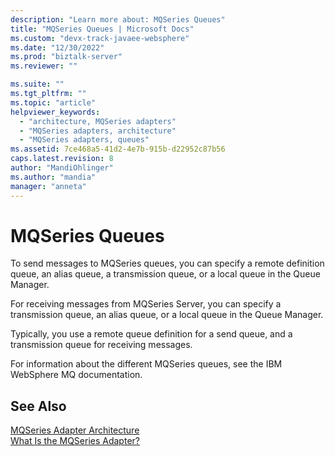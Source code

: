 ```yaml
---
description: "Learn more about: MQSeries Queues"
title: "MQSeries Queues | Microsoft Docs"
ms.custom: "devx-track-javaee-websphere"
ms.date: "12/30/2022"
ms.prod: "biztalk-server"
ms.reviewer: ""

ms.suite: ""
ms.tgt_pltfrm: ""
ms.topic: "article"
helpviewer_keywords: 
  - "architecture, MQSeries adapters"
  - "MQSeries adapters, architecture"
  - "MQSeries adapters, queues"
ms.assetid: 7ce468a5-41d2-4e7b-915b-d22952c87b56
caps.latest.revision: 8
author: "MandiOhlinger"
ms.author: "mandia"
manager: "anneta"
---
```

# MQSeries Queues
To send messages to MQSeries queues, you can specify a remote definition queue, an alias queue, a transmission queue, or a local queue in the Queue Manager.  
  
 For receiving messages from MQSeries Server, you can specify a transmission queue, an alias queue, or a local queue in the Queue Manager.  
  
 Typically, you use a remote queue definition for a send queue, and a transmission queue for receiving messages.  
  
 For information about the different MQSeries queues, see the IBM WebSphere MQ documentation.  
  
## See Also  
 [MQSeries Adapter Architecture](../core/mqseries-adapter-architecture.md)   
 [What Is the MQSeries Adapter?](../core/what-is-the-mqseries-adapter.md)
